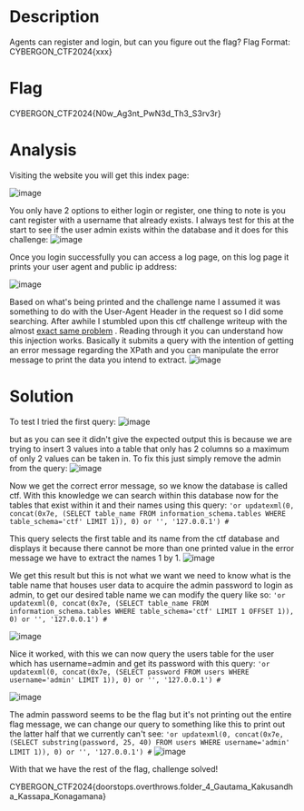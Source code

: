 # Description
Agents can register and login, but can you figure out the flag? Flag Format: CYBERGON_CTF2024{xxx}


# Flag
CYBERGON_CTF2024{N0w_Ag3nt_PwN3d_Th3_S3rv3r}


# Analysis
Visiting the website you will get this index page:

![image](https://github.com/user-attachments/assets/39b2c3e3-0c60-4b51-bb76-5644e0e60794)


You only have 2 options to either login or register, one thing to note is you cant register with a username that already exists. I always test for this at the start to see if the user admin exists within the database and it does for this challenge:
![image](https://github.com/user-attachments/assets/67845949-73ed-45dc-b9a1-ab0e79b2243e)


Once you login successfully you can access a log page, on this log page it prints your user agent and public ip address:

![image](https://github.com/user-attachments/assets/6868eb25-a7fd-45f7-9acd-4a8e4a52ee09)


Based on what's being printed and the challenge name I assumed it was something to do with the User-Agent Header in the request so I did some searching. After awhile I stumbled upon this ctf challenge writeup with the almost [exact same problem](https://ctftime.org/writeup/24894)  . Reading through it you can understand how this injection works. Basically it submits a query with the intention of getting an error message regarding the XPath and you can manipulate the error message to print the data you intend to extract.
![image](https://github.com/user-attachments/assets/9f9a8a40-d6d1-4338-9cc4-1b2b49e2270e)

# Solution
To test I tried the first query:
![image](https://github.com/user-attachments/assets/babb9a55-a3a0-4342-ad92-33af9df85e36)


but as you can see it didn't give the expected output this is because we are trying to insert 3 values into a table that only has 2 columns so a maximum of only 2 values can be taken in. To fix this just simply remove the admin from the query:
![image](https://github.com/user-attachments/assets/7697b3a6-62ac-426f-9747-fae5efd82c72)


Now we get the correct error message, so we know the database is called ctf. With this knowledge we can search within this database now for the tables that exist within it and their names using this query:
`'or updatexml(0, concat(0x7e, (SELECT table_name FROM information_schema.tables WHERE table_schema='ctf' LIMIT 1)), 0) or '', '127.0.0.1') #`

This query selects the first table and its name from the ctf database and displays it because there cannot be more than one printed value in the error message we have to extract the names 1 by 1.
![image](https://github.com/user-attachments/assets/7e848917-3eb3-464c-bdf6-6983c4260f85)


We get this result but this is not what we want we need to know what is the table name that houses user data to acquire the admin password to login as admin, to get our desired table name we can modify the query like so:
`'or updatexml(0, concat(0x7e, (SELECT table_name FROM information_schema.tables WHERE table_schema='ctf' LIMIT 1 OFFSET 1)), 0) or '', '127.0.0.1') #`

![image](https://github.com/user-attachments/assets/c0c1b9f5-38be-44d0-af6e-807fd6db4b04)


Nice it worked, with this we can now query the users table for the user which has username=admin and get its password with this query:
`'or updatexml(0, concat(0x7e, (SELECT password FROM users WHERE username='admin' LIMIT 1)), 0) or '', '127.0.0.1') #`

![image](https://github.com/user-attachments/assets/2236dade-fb4e-4afd-8d7e-56b94d5d43ef)


The admin password seems to be the flag but it's not printing out the entire flag message, we can change our query to something like this to print out the latter half that we currently can't see:
`'or updatexml(0, concat(0x7e, (SELECT substring(password, 25, 40) FROM users WHERE username='admin' LIMIT 1)), 0) or '', '127.0.0.1') #`
![image](https://github.com/user-attachments/assets/bc0bc020-f24d-4042-bddc-dd38dc6ad534)


With that we have the rest of the flag, challenge solved!


CYBERGON_CTF2024{doorstops.overthrows.folder_4_Gautama_Kakusandha_Kassapa_Konagamana}


